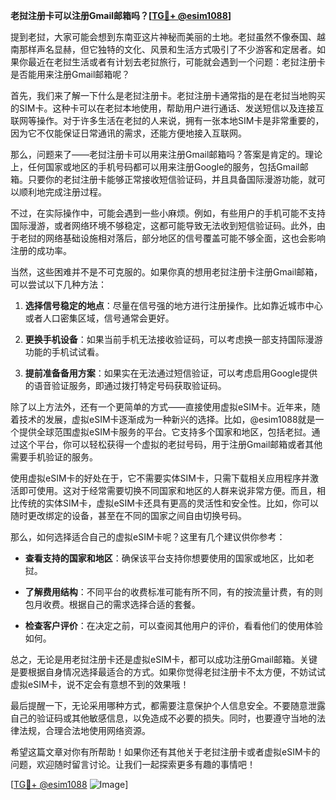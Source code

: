 **老挝注册卡可以注册Gmail邮箱吗？[[TG💪+ @esim1088](https://t.me/s/esim1088)]**

提到老挝，大家可能会想到东南亚这片神秘而美丽的土地。老挝虽然不像泰国、越南那样声名显赫，但它独特的文化、风景和生活方式吸引了不少游客和定居者。如果你最近在老挝生活或者有计划去老挝旅行，可能就会遇到一个问题：老挝注册卡是否能用来注册Gmail邮箱呢？

首先，我们来了解一下什么是老挝注册卡。老挝注册卡通常指的是在老挝当地购买的SIM卡。这种卡可以在老挝本地使用，帮助用户进行通话、发送短信以及连接互联网等操作。对于许多生活在老挝的人来说，拥有一张本地SIM卡是非常重要的，因为它不仅能保证日常通讯的需求，还能方便地接入互联网。

那么，问题来了——老挝注册卡可以用来注册Gmail邮箱吗？答案是肯定的。理论上，任何国家或地区的手机号码都可以用来注册Google的服务，包括Gmail邮箱。只要你的老挝注册卡能够正常接收短信验证码，并且具备国际漫游功能，就可以顺利地完成注册过程。

不过，在实际操作中，可能会遇到一些小麻烦。例如，有些用户的手机可能不支持国际漫游，或者网络环境不够稳定，这都可能导致无法收到短信验证码。此外，由于老挝的网络基础设施相对落后，部分地区的信号覆盖可能不够全面，这也会影响注册的成功率。

当然，这些困难并不是不可克服的。如果你真的想用老挝注册卡注册Gmail邮箱，可以尝试以下几种方法：

1. **选择信号稳定的地点**：尽量在信号强的地方进行注册操作。比如靠近城市中心或者人口密集区域，信号通常会更好。
   
2. **更换手机设备**：如果当前手机无法接收验证码，可以考虑换一部支持国际漫游功能的手机试试看。

3. **提前准备备用方案**：如果实在无法通过短信验证，可以考虑启用Google提供的语音验证服务，即通过拨打特定号码获取验证码。

除了以上方法外，还有一个更简单的方式——直接使用虚拟eSIM卡。近年来，随着技术的发展，虚拟eSIM卡逐渐成为一种新兴的选择。比如，@esim1088就是一个提供全球范围虚拟eSIM卡服务的平台。它支持多个国家和地区，包括老挝。通过这个平台，你可以轻松获得一个虚拟的老挝号码，用于注册Gmail邮箱或者其他需要手机验证的服务。

使用虚拟eSIM卡的好处在于，它不需要实体SIM卡，只需下载相关应用程序并激活即可使用。这对于经常需要切换不同国家和地区的人群来说非常方便。而且，相比传统的实体SIM卡，虚拟eSIM卡还具有更高的灵活性和安全性。比如，你可以随时更改绑定的设备，甚至在不同的国家之间自由切换号码。

那么，如何选择适合自己的虚拟eSIM卡呢？这里有几个建议供你参考：

- **查看支持的国家和地区**：确保该平台支持你想要使用的国家或地区，比如老挝。
  
- **了解费用结构**：不同平台的收费标准可能有所不同，有的按流量计费，有的则包月收费。根据自己的需求选择合适的套餐。

- **检查客户评价**：在决定之前，可以查阅其他用户的评价，看看他们的使用体验如何。

总之，无论是用老挝注册卡还是虚拟eSIM卡，都可以成功注册Gmail邮箱。关键是要根据自身情况选择最适合的方式。如果你觉得老挝注册卡不太方便，不妨试试虚拟eSIM卡，说不定会有意想不到的效果哦！

最后提醒一下，无论采用哪种方式，都需要注意保护个人信息安全。不要随意泄露自己的验证码或其他敏感信息，以免造成不必要的损失。同时，也要遵守当地的法律法规，合理合法地使用网络资源。

希望这篇文章对你有所帮助！如果你还有其他关于老挝注册卡或者虚拟eSIM卡的问题，欢迎随时留言讨论。让我们一起探索更多有趣的事情吧！

[[TG💪+ @esim1088](https://t.me/s/esim1088) ![Image](https://i.postimg.cc/4NQfJmqS/Snipaste-2025-05-13-00-14-12.png)]